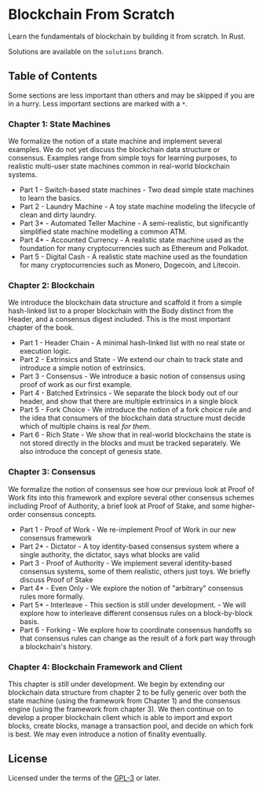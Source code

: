 # Blockchain From Scratch

Learn the fundamentals of blockchain by building it from scratch. In Rust.

Solutions are available on the `solutions` branch.

## Table of Contents

Some sections are less important than others and may be skipped if you are in a hurry. Less important sections are marked with a `*`.

### Chapter 1: State Machines

We formalize the notion of a state machine and implement several examples. We do not yet discuss the blockchain data structure or consensus. Examples range from simple toys for learning purposes, to realistic multi-user state machines common in real-world blockchain systems.

- Part 1 - Switch-based state machines - Two dead simple state machines to learn the basics.
- Part 2 - Laundry Machine - A toy state machine modeling the lifecycle of clean and dirty laundry.
- Part 3\* - Automated Teller Machine - A semi-realistic, but significantly simplified state machine modelling a common ATM.
- Part 4\* - Accounted Currency - A realistic state machine used as the foundation for many cryptocurrencies such as Ethereum and Polkadot.
- Part 5 - Digital Cash - A realistic state machine used as the foundation for many cryptocurrencies such as Monero, Dogecoin, and Litecoin.

### Chapter 2: Blockchain

We introduce the blockchain data structure and scaffold it from a simple hash-linked list to a proper blockchain with the Body distinct from the Header, and a consensus digest included. This is the most important chapter of the book.

- Part 1 - Header Chain - A minimal hash-linked list with no real state or execution logic.
- Part 2 - Extrinsics and State - We extend our chain to track state and introduce a simple notion of extrinsics.
- Part 3 - Consensus - We introduce a basic notion of consensus using proof of work as our first example.
- Part 4 - Batched Extrinsics - We separate the block body out of our header, and show that there are multiple extrinsics in a single block
- Part 5 - Fork Choice - We introduce the notion of a fork choice rule and the idea that consumers of the blockchain data structure must decide which of multiple chains is real _for them_.
- Part 6 - Rich State - We show that in real-world blockchains the state is not stored directly in the blocks and must be tracked separately. We also introduce the concept of genesis state.

### Chapter 3: Consensus

We formalize the notion of consensus see how our previous look at Proof of Work fits into this framework and explore several other consensus schemes including Proof of Authority, a brief look at Proof of Stake, and some higher-order consensus concepts.

- Part 1 - Proof of Work - We re-implement Proof of Work in our new consensus framework
- Part 2\* - Dictator - A toy identity-based consensus system where a single authority, the dictator, says what blocks are valid
- Part 3 - Proof of Authority - We implement several identity-based consensus systems, some of them realistic, others just toys. We briefly discuss Proof of Stake
- Part 4\* - Even Only - We explore the notion of "arbitrary" consensus rules more formally.
- Part 5\* - Interleave - This section is still under development. - We will explore how to interleave different consensus rules on a block-by-block basis.
- Part 6 - Forking - We explore how to coordinate consensus handoffs so that consensus rules can change as the result of a fork part way through a blockchain's history.

### Chapter 4: Blockchain Framework and Client

This chapter is still under development. We begin by extending our blockchain data structure from chapter 2 to be fully generic over both the state machine (using the framework from Chapter 1) and the consensus engine (using the framework from chapter 3). We then continue on to develop a proper blockchain client which is able to import and export blocks, create blocks, manage a transaction pool, and decide on which fork is best. We may even introduce a notion of finality eventually.

## License

Licensed under the terms of the [GPL-3](https://www.gnu.org/licenses/gpl-3.0.en.html) or later.

